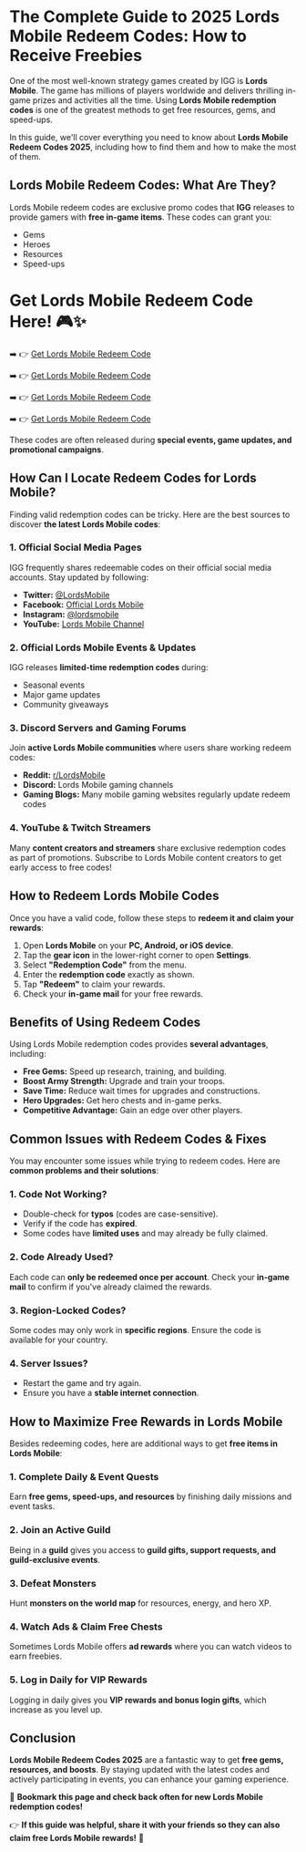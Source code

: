 # The Complete Guide to 2025 Lords Mobile Redeem Codes: How to Receive Freebies

One of the most well-known strategy games created by IGG is **Lords Mobile**. The game has millions of players worldwide and delivers thrilling in-game prizes and activities all the time. Using **Lords Mobile redemption codes** is one of the greatest methods to get free resources, gems, and speed-ups. 

In this guide, we'll cover everything you need to know about **Lords Mobile Redeem Codes 2025**, including how to find them and how to make the most of them.

## Lords Mobile Redeem Codes: What Are They?

Lords Mobile redeem codes are exclusive promo codes that **IGG** releases to provide gamers with **free in-game items**. These codes can grant you:

- Gems
- Heroes
- Resources
- Speed-ups

# Get Lords Mobile Redeem Code Here! 🎮✨

➡️ 👉 [Get Lords Mobile Redeem Code](https://paneerrecipes.online/lords-mobile-redeem-code) 

➡️ 👉 [Get Lords Mobile Redeem Code](https://paneerrecipes.online/lords-mobile-redeem-code) 

➡️ 👉 [Get Lords Mobile Redeem Code](https://paneerrecipes.online/lords-mobile-redeem-code)

➡️ 👉 [Get Lords Mobile Redeem Code](https://paneerrecipes.online/lords-mobile-redeem-code)


These codes are often released during **special events, game updates, and promotional campaigns**.

## How Can I Locate Redeem Codes for Lords Mobile?

Finding valid redemption codes can be tricky. Here are the best sources to discover **the latest Lords Mobile codes**:

### 1. Official Social Media Pages
IGG frequently shares redeemable codes on their official social media accounts. Stay updated by following:

- **Twitter:** [@LordsMobile](https://twitter.com/LordsMobile)
- **Facebook:** [Official Lords Mobile](https://www.facebook.com/lordsmobile)
- **Instagram:** [@lordsmobile](https://www.instagram.com/lordsmobile)
- **YouTube:** [Lords Mobile Channel](https://www.youtube.com/c/LordsMobile)

### 2. Official Lords Mobile Events & Updates
IGG releases **limited-time redemption codes** during:

- Seasonal events
- Major game updates
- Community giveaways

### 3. Discord Servers and Gaming Forums
Join **active Lords Mobile communities** where users share working redeem codes:

- **Reddit:** [r/LordsMobile](https://www.reddit.com/r/LordsMobile)
- **Discord:** Lords Mobile gaming channels
- **Gaming Blogs:** Many mobile gaming websites regularly update redeem codes

### 4. YouTube & Twitch Streamers
Many **content creators and streamers** share exclusive redemption codes as part of promotions. Subscribe to Lords Mobile content creators to get early access to free codes!

## How to Redeem Lords Mobile Codes

Once you have a valid code, follow these steps to **redeem it and claim your rewards**:

1. Open **Lords Mobile** on your **PC, Android, or iOS device**.
2. Tap the **gear icon** in the lower-right corner to open **Settings**.
3. Select **"Redemption Code"** from the menu.
4. Enter the **redemption code** exactly as shown.
5. Tap **"Redeem"** to claim your rewards.
6. Check your **in-game mail** for your free rewards.

## Benefits of Using Redeem Codes

Using Lords Mobile redemption codes provides **several advantages**, including:

- **Free Gems:** Speed up research, training, and building.
- **Boost Army Strength:** Upgrade and train your troops.
- **Save Time:** Reduce wait times for upgrades and constructions.
- **Hero Upgrades:** Get hero chests and in-game perks.
- **Competitive Advantage:** Gain an edge over other players.

## Common Issues with Redeem Codes & Fixes

You may encounter some issues while trying to redeem codes. Here are **common problems and their solutions**:

### 1. Code Not Working?
- Double-check for **typos** (codes are case-sensitive).
- Verify if the code has **expired**.
- Some codes have **limited uses** and may already be fully claimed.

### 2. Code Already Used?
Each code can **only be redeemed once per account**. Check your **in-game mail** to confirm if you've already claimed the rewards.

### 3. Region-Locked Codes?
Some codes may only work in **specific regions**. Ensure the code is available for your country.

### 4. Server Issues?
- Restart the game and try again.
- Ensure you have a **stable internet connection**.

## How to Maximize Free Rewards in Lords Mobile

Besides redeeming codes, here are additional ways to get **free items in Lords Mobile**:

### 1. Complete Daily & Event Quests
Earn **free gems, speed-ups, and resources** by finishing daily missions and event tasks.

### 2. Join an Active Guild
Being in a **guild** gives you access to **guild gifts, support requests, and guild-exclusive events**.

### 3. Defeat Monsters
Hunt **monsters on the world map** for resources, energy, and hero XP.

### 4. Watch Ads & Claim Free Chests
Sometimes Lords Mobile offers **ad rewards** where you can watch videos to earn freebies.

### 5. Log in Daily for VIP Rewards
Logging in daily gives you **VIP rewards and bonus login gifts**, which increase as you level up.

## Conclusion

**Lords Mobile Redeem Codes 2025** are a fantastic way to get **free gems, resources, and boosts**. By staying updated with the latest codes and actively participating in events, you can enhance your gaming experience.

🔔 **Bookmark this page and check back often for new Lords Mobile redemption codes!**

👉 **If this guide was helpful, share it with your friends so they can also claim free Lords Mobile rewards!** 🚀
